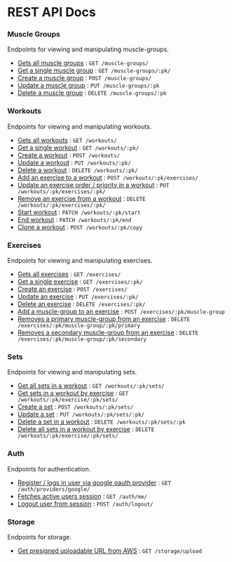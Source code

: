 # REST API Docs

### Muscle Groups

Endpoints for viewing and manipulating muscle-groups.

- [Gets all muscle groups](docs/muscle-groups/get.md) : `GET /muscle-groups/`
- [Get a single muscle group](docs/muscle-groups/get.md) : `GET /muscle-groups/:pk/`
- [Create a muscle group](docs/muscle-groups/post.md) : `POST /muscle-groups/`
- [Update a muscle group](docs/muscle-groups/put.md) : `PUT /muscle-groups/:pk`
- [Delete a muscle group](docs/muscle-groups/delete.md) : `DELETE /muscle-groups/:pk`

### Workouts

Endpoints for viewing and manipulating workouts.

- [Gets all workouts](docs/workouts/get.md) : `GET /workouts/`
- [Get a single workout](docs/workouts/get.md) : `GET /workouts/:pk/`
- [Create a workout](docs/workouts/post.md) : `POST /workouts/`
- [Update a workout](docs/workouts/put.md) : `PUT /workouts/:pk/`
- [Delete a workout](docs/workouts/delete.md) : `DELETE /workouts/:pk/`
- [Add an exercise to a workout](docs/workouts/post.md) : `POST /workouts/:pk/exercises/`
- [Update an exercise order / priority in a workout](docs/workouts/put.md) : `PUT /workouts/:pk/exercises/:pk/`
- [Remove an exercise from a workout](docs/workouts/delete.md) : `DELETE /workouts/:pk/exercises/:pk/`
- [Start workout](docs/workouts/start/patch.md) : `PATCH /workouts/:pk/start`
- [End workout](docs/workouts/end/patch.md) : `PATCH /workouts/:pk/end`
- [Clone a workout](docs/workouts/post.md) : `POST /workouts/:pk/copy`

### Exercises

Endpoints for viewing and manipulating exercises.

- [Gets all exercises](docs/exercises/get.md) : `GET /exercises/`
- [Get a single exercise](docs/exercises/get.md) : `GET /exercises/:pk/`
- [Create an exercise](docs/exercises/post.md) : `POST /exercises/`
- [Update an exercise](docs/exercises/put.md) : `PUT /exercises/:pk/`
- [Delete an exercise](docs/exercises/delete.md) : `DELETE /exercises/:pk/`
- [Add a muscle-group to an exercise](docs/exercises/muscle-groups/post.md) : `POST /exercises/:pk/muscle-group`
- [Removes a primary muscle-group from an exercise](docs/exercises/muscle-groups/delete.md) : `DELETE /exercises/:pk/muscle-group/:pk/primary`
- [Removes a secondary muscle-group from an exercise](docs/exercises/muscle-groups/delete.md) : `DELETE /exercises/:pk/muscle-group/:pk/secondary`

### Sets

Endpoints for viewing and manipulating sets.

- [Get all sets in a workout](docs/sets/get.md) : `GET /workouts/:pk/sets/`
- [Get sets in a workout by exercise](docs/sets/get.md) : `GET /workouts/:pk/exercise/:pk/sets/`
- [Create a set](docs/sets/post.md) : `POST /workouts/:pk/sets/`
- [Update a set](docs/sets/put.md) : `PUT /workouts/:pk/sets/:pk/`
- [Delete a set in a workout](docs/sets/delete.md) : `DELETE /workouts/:pk/sets/:pk`
- [Delete all sets in a workout by exercise](docs/sets/delete.md) : `DELETE /workouts/:pk/exercise/:pk/sets/`

### Auth

Endpoints for authentication.

- [Register / logs in user via google oauth provider](docs/auth/get.md) : `GET /auth/providers/google/`
- [Fetches active users session](docs/auth/get.md) : `GET /auth/me/`
- [Logout user from session](docs/auth/logout/post.md) : `POST /auth/logout/`

### Storage

Endpoints for storage.

- [Get presigned uploadable URL from AWS](docs/storage/get.md) : `GET /storage/upload`
